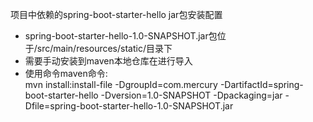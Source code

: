 项目中依赖的spring-boot-starter-hello jar包安装配置
* spring-boot-starter-hello-1.0-SNAPSHOT.jar包位于/src/main/resources/static/目录下 
* 需要手动安装到maven本地仓库在进行导入  
* 使用命令maven命令:  
mvn install:install-file -DgroupId=com.mercury -DartifactId=spring-boot-starter-hello -Dversion=1.0-SNAPSHOT -Dpackaging=jar -Dfile=spring-boot-starter-hello-1.0-SNAPSHOT.jar

